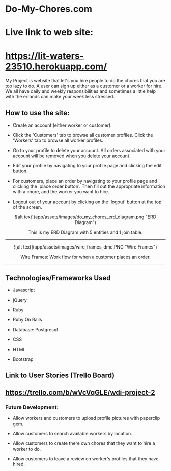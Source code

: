 # Do-My-Chores.com
# Live link to web site:
# https://lit-waters-23510.herokuapp.com/
My Project is website that let's you hire people to do the chores that you are too lazy to do.
A user can sign up either as a customer or a worker for hire. We all have daily and weekly responsibilities and sometimes a little help with the errands can make your week less stressed.

## How to use the site:
* Create an account (either worker or customer).

* Click the 'Customers' tab to browse all customer profiles. Click the 'Workers' tab to browse all worker profiles.

* Go to your profile to delete your account. All orders associated with your account will be removed when you delete your account.

* Edit your profile by navigating to your profile page and clicking the edit button.

* For customers, place an order by navigating to your profile page and clicking the 'place order button'. Then fill out the appropriate information with a chore, and the worker you want to hire.

* Logout out of your account by clicking on the 'logout' button at the top of the screen.



<div style='text-align:center;'>
![alt text](app/assets/images/do_my_chores_erd_diagram.png "ERD Diagram")


This is my ERD Diagram with 5 entities and 1 join table.
***
<div style='text-align:left'>

<div style='text-align:center;'>
![alt text](app/assets/images/wire_frames_dmc.PNG "Wire Frames")


Wire Frames: Work flow for when a customer places an order.
***
<div style='text-align:left'>


## Technologies/Frameworks Used
* Javascript

* jQuery

* Ruby

* Ruby On Rails

* Database: Postgresql

* CSS

* HTML

* Bootstrap

## Link to User Stories (Trello Board)
## https://trello.com/b/wVcVqGLE/wdi-project-2



### Future Development:
* Allow workers and customers to upload profile pictures with paperclip gem.

* Allow customers to search available workers by location.

* Allow customers to create there own chores that they want to hire a worker to do.

* Allow customers to leave a review on worker's profiles that they have hired.
